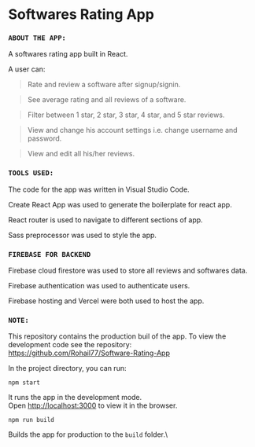 # Softwares Rating App
### `ABOUT THE APP:`

A softwares rating app built in React. 

A user can: 

> Rate and review a software after signup/signin.

> See average rating and all reviews of a software. 

> Filter between 1 star, 2 star, 3 star, 4 star, and 5 star reviews.

> View and change his account settings i.e. change username and password.

> View and edit all his/her reviews.

### `TOOLS USED:`

The code for the app was written in Visual Studio Code. 

Create React App was used to generate the boilerplate for react app. 

React router is used to navigate to different sections of app.

Sass preprocessor was used to style the app.

### `FIREBASE FOR BACKEND`
Firebase cloud firestore was used to store all reviews and softwares data.

Firebase authentication was used to authenticate users.

Firebase hosting and Vercel were both used to host the app.

### `NOTE:`

This repository contains the production buil of the app. To view the development code see the repository: 
https://github.com/Rohail77/Software-Rating-App

In the project directory, you can run:

`npm start`

It runs the app in the development mode.\
Open [http://localhost:3000](http://localhost:3000) to view it in the browser.

`npm run build`

Builds the app for production to the `build` folder.\
